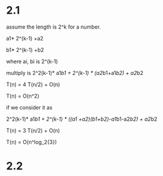 # 

# 2.1

assume the length is 2^k for a number.

a1* 2^(k-1) +a2

b1* 2^(k-1) +b2

where ai, bi is 2^(k-1)

multiply is 
2^2(k-1)* a1*b1 + 2^(k-1) * (a2*b1+a1*b2) + a2*b2

T(n) = 4 T(n/2) + O(n)

T(n) = O(n^2)

if we consider it as

2^2(k-1)* a1*b1 + 2^(k-1) * ((a1 +a2)(b1+b2)-a1*b1-a2*b2) + a2*b2

T(n) = 3 T(n/2) + O(n)

T(n) = O(n^log_2{3})

# 2.2

